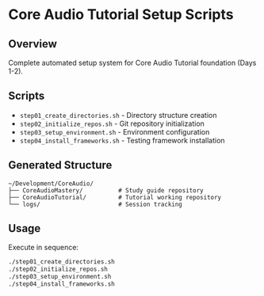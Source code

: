 # Core Audio Tutorial Setup Scripts

## Overview
Complete automated setup system for Core Audio Tutorial foundation (Days 1-2).

## Scripts
- `step01_create_directories.sh` - Directory structure creation
- `step02_initialize_repos.sh` - Git repository initialization
- `step03_setup_environment.sh` - Environment configuration
- `step04_install_frameworks.sh` - Testing framework installation

## Generated Structure
```
~/Development/CoreAudio/
├── CoreAudioMastery/          # Study guide repository
├── CoreAudioTutorial/         # Tutorial working repository
└── logs/                      # Session tracking
```

## Usage
Execute in sequence:
```bash
./step01_create_directories.sh
./step02_initialize_repos.sh
./step03_setup_environment.sh
./step04_install_frameworks.sh
```
